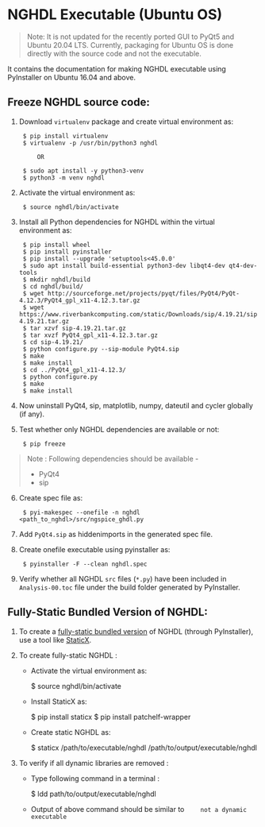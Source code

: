 NGHDL Executable (Ubuntu OS)
====

> Note: It is not updated for the recently ported GUI to PyQt5 and Ubuntu 20.04 LTS. Currently, packaging for Ubuntu OS is done directly with the source code and not the executable.

It contains the documentation for making NGHDL executable using PyInstaller on Ubuntu 16.04 and above.


## Freeze NGHDL source code:

1. Download `virtualenv` package and create virtual environment as:

        $ pip install virtualenv
        $ virtualenv -p /usr/bin/python3 nghdl

            OR
        
        $ sudo apt install -y python3-venv
        $ python3 -m venv nghdl

2. Activate the virtual environment as:
    
        $ source nghdl/bin/activate

3. Install all Python dependencies for NGHDL within the virtual environment as:

        $ pip install wheel
        $ pip install pyinstaller
        $ pip install --upgrade 'setuptools<45.0.0'
        $ sudo apt install build-essential python3-dev libqt4-dev qt4-dev-tools
        $ mkdir nghdl/build
        $ cd nghdl/build/
        $ wget http://sourceforge.net/projects/pyqt/files/PyQt4/PyQt-4.12.3/PyQt4_gpl_x11-4.12.3.tar.gz
        $ wget https://www.riverbankcomputing.com/static/Downloads/sip/4.19.21/sip-4.19.21.tar.gz
        $ tar xzvf sip-4.19.21.tar.gz
        $ tar xvzf PyQt4_gpl_x11-4.12.3.tar.gz
        $ cd sip-4.19.21/
        $ python configure.py --sip-module PyQt4.sip
        $ make
        $ make install
        $ cd ../PyQt4_gpl_x11-4.12.3/
        $ python configure.py
        $ make
        $ make install

4. Now uninstall PyQt4, sip, matplotlib, numpy, dateutil and cycler globally (if any).

5. Test whether only NGHDL dependencies are available or not:

        $ pip freeze

> Note : Following dependencies should be available -
>   - PyQt4
>   - sip

6. Create spec file as:

        $ pyi-makespec --onefile -n nghdl <path_to_nghdl>/src/ngspice_ghdl.py

7. Add `PyQt4.sip` as hiddenimports in the generated spec file.

8. Create onefile executable using pyinstaller as:
        
        $ pyinstaller -F --clean nghdl.spec

9. Verify whether all NGHDL `src` files (`*.py`) have been included in `Analysis-00.toc` file under the build folder generated by PyInstaller.


## Fully-Static Bundled Version of NGHDL:

1. To create a [fully-static bundled version](https://github.com/pyinstaller/pyinstaller/wiki/FAQ#GNULinux) of NGHDL (through PyInstaller), use a tool like [StaticX](https://github.com/JonathonReinhart/staticx/).

2. To create fully-static NGHDL :

    - Activate the virtual environment as:
    
        $ source nghdl/bin/activate

    - Install StaticX as:

        $ pip install staticx
        $ pip install patchelf-wrapper

    - Create static NGHDL as:

        $ staticx /path/to/executable/nghdl /path/to/output/executable/nghdl

3. To verify if all dynamic libraries are removed :
    
    - Type following command in a terminal :

        $ ldd path/to/output/executable/nghdl

    - Output of above command should be similar to `    not a dynamic executable`
